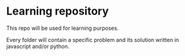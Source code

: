 # Learning repository

This repo will be used for learning purposes.

Every folder will contain a specific problem and its solution written in javascript and/or python.